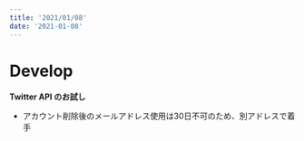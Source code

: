 ```yaml
---
title: '2021/01/08'
date: '2021-01-08'
---
```


# Develop
**Twitter API のお試し**
- アカウント削除後のメールアドレス使用は30日不可のため、別アドレスで着手